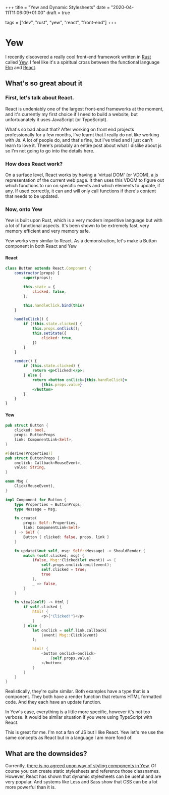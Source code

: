 +++
title = "Yew and Dynamic Stylesheets"
date = "2020-04-11T11:06:09+01:00"
draft = true

tags = ["dev", "rust", "yew", "react", "front-end"]
+++

# Yew

I recently discovered a really cool front-end framework written in [Rust](https://rust-lang.org/) called [Yew](https://yew.rs/).
I feel like it's a spiritual cross between the functional language [Elm](https://elm-lang.org/) and [React](https://reactjs.org/).

## What's so great about it

### First, let's talk about React.

React is undeniably one of the largest front-end frameworks at the moment, 
and it's currently my first choice if I need to build a website, 
but unfortuanately it uses JavaScript (or TypeScript).

What's so bad about that? After working on front end projects professionally for a few months,
I've learnt that I really do not like working with Js. A lot of people do, and that's fine,
but I've tried and I just can't learn to love it.
There's probably an entire post about what I dislike about js so I'm not going to go into the details here.

### How does React work?

On a surface level, React works by having a 'virtual DOM' (or VDOM), a js representation of the current web page.
It then uses this VDOM to figure out which functions to run on specific events and which elements to update, if any.
If used correctly, it can and will only call functions if there's content that needs to be updated.

### Now, onto Yew

Yew is built upon Rust, which is a very modern imperitive language but with a lot of functional aspects.
It's been shown to be extremely fast, very memory efficient and very memory safe.

Yew works very similar to React. As a demonstration, let's make a Button component in both React and Yew

#### React
```jsx
class Button extends React.Component {
    constructor(props) {
        super(props);

        this.state = {
            clicked: false,
        };

        this.handleClick.bind(this)
    }

    handleClick() {
        if (!this.state.clicked) {            
            this.props.onClick();
            this.setState({
                clicked: true,
            })
        }
    }

    render() {
        if (this.state.clicked) {
            return <p>Clicked!</p>;
        } else {
            return <button onClick={this.handleClick}>
                {this.props.value}
            </button>
        }
    }
}
```

#### Yew
```rust
pub struct Button {
    clicked: bool,
    props: ButtonProps
    link: ComponentLink<Self>,
}

#[derive(Properties)]
pub struct ButtonProps {
    onclick: Callback<MouseEvent>,
    value: String,
}

enum Msg {
    Click(MouseEvent),
}

impl Component for Button {
    type Properties = ButtonProps;
    type Message = Msg;

    fn create(
        props: Self::Properties,
        link: ComponentLink<Self>
    ) -> Self {
        Button { clicked: false, props, link }
    }

    fn update(&mut self, msg: Self::Message) -> ShouldRender {
        match (self.clicked, msg) {
            (false, Msg::Clicked(let event)) => {
                self.props.onclick.emit(event);
                self.clicked = true;
                true
            },
            _ => false,
        }
    }

    fn view(&self) -> Html {
        if self.clicked {
            html! {
                <p>{"Clicked!"}</p>
            }
        } else {
            let onclick = self.link.callback(
                |event| Msg::Click(event)
            );

            html! {
                <button onclick=onclick>
                    {self.props.value}
                </button>
            }
        }
    }
}
```

Realistically, they're quite similar. Both examples have a type that is a component.
They both have a render function that returns HTML formatted code.
And they each have an update function.

In Yew's case, everything is a little more specific, however it's not too verbose.
It would be similar situation if you were using TypeScript with React.

This is great for me. I'm not a fan of JS but I like React. Yew let's me use the same
concepts as React but in a language I am more fond of.

## What are the downsides?

Currently, [there is no agreed upon way of styling components in Yew](https://github.com/yewstack/yew/issues/533).
Of course you can create static stylesheets and reference those classnames. However, React has shown that
dynamic stylesheets can be useful and are very popular. And systems like Less and Sass show that CSS can be a lot
more powerful than it is.

